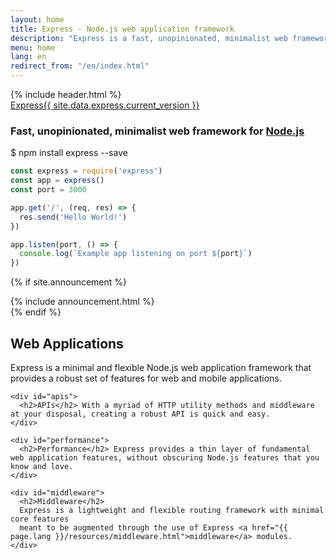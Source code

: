 ```yaml
---
layout: home
title: Express - Node.js web application framework
description: "Express is a fast, unopinionated, minimalist web framework for Node.js, providing a robust set of features for web and mobile applications."
menu: home
lang: en
redirect_from: "/en/index.html"
---
```

<section id="home-content">
  {% include header.html %}
  <div id="overlay"></div>
  <div id="homepage-leftpane" class="pane">
    <section id="description">
        <div class="express"><a href="/">Express</a><a href="{{ page.lang }}/changelog/4x.html#{{ site.data.express.current_version }}" id="express-version">{{ site.data.express.current_version }}</a></div>
        <h1 class="description">Fast, unopinionated, minimalist web framework for <a href='https://nodejs.org/en/'>Node.js</a></h1>
    </section>
    <div id="install-command">$ npm install express --save</div>
  </div>

  <div id="homepage-rightpane" class="pane" markdown="1">
    
```javascript
const express = require('express')
const app = express()
const port = 3000

app.get('/', (req, res) => {
  res.send('Hello World!')
})

app.listen(port, () => {
  console.log(`Example app listening on port ${port}`)
})
```

  </div>
</section>

{% if site.announcement %}
<section id="announcements">
  {% include announcement.html %}
</section>
{% endif %}

<section id="intro">

  <div id="boxes" class="clearfix">
    <div id="web-applications">
      <h2>Web Applications</h2> Express is a minimal and flexible Node.js web application framework that provides a robust set of features for web and mobile applications.
    </div>

    <div id="apis">
      <h2>APIs</h2> With a myriad of HTTP utility methods and middleware at your disposal, creating a robust API is quick and easy.
    </div>

    <div id="performance">
      <h2>Performance</h2> Express provides a thin layer of fundamental web application features, without obscuring Node.js features that you know and love.
    </div>

    <div id="middleware">
      <h2>Middleware</h2> 
      Express is a lightweight and flexible routing framework with minimal core features 
      meant to be augmented through the use of Express <a href="{{ page.lang }}/resources/middleware.html">middleware</a> modules.
    </div>
  </div>

</section>
